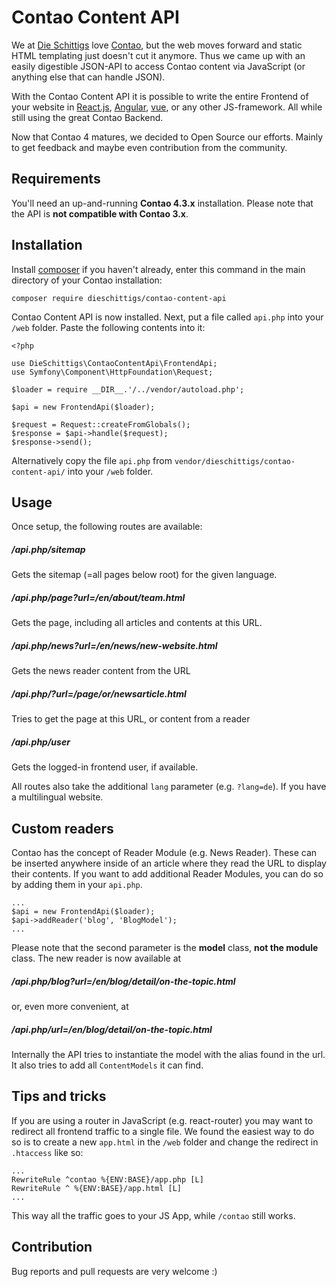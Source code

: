 # Contao Content API

We at [Die Schittigs](http://www.dieschittigs.de) love
[Contao](https://contao.org/de/), but the web moves
forward and static HTML templating just doesn't cut it anymore. Thus we came up
with an easily digestible JSON-API to access Contao content via JavaScript
(or anything else that can handle JSON).

With the Contao Content API it is possible to write the entire Frontend of your
website in [React.js](https://facebook.github.io/react/), [Angular](https://angular.io/), [vue](https://vuejs.org/), or any other
JS-framework. All while still using the great Contao Backend.

Now that Contao 4 matures, we decided to Open Source our efforts. Mainly to get
feedback and maybe even contribution from the community.

## Requirements

You'll need an up-and-running **Contao 4.3.x** installation.
Please note that the API is **not compatible with Contao 3.x**.

## Installation

Install [composer](https://getcomposer.org) if you haven't already,
enter this command in the main directory of your Contao installation:

    composer require dieschittigs/contao-content-api

Contao Content API is now installed. Next, put a file called `api.php` into your
`/web` folder. Paste the following contents into it:

    <?php

    use DieSchittigs\ContaoContentApi\FrontendApi;
    use Symfony\Component\HttpFoundation\Request;

    $loader = require __DIR__.'/../vendor/autoload.php';

    $api = new FrontendApi($loader);

    $request = Request::createFromGlobals();
    $response = $api->handle($request);
    $response->send();

Alternatively copy the file `api.php` from
`vendor/dieschittigs/contao-content-api/` into your `/web` folder.

## Usage

Once setup, the following routes are available:

##### /api.php/sitemap

Gets the sitemap (=all pages below root) for the given language.

##### /api.php/page?url=/en/about/team.html

Gets the page, including all articles and contents at this URL.

##### /api.php/news?url=/en/news/new-website.html

Gets the news reader content from the URL

##### /api.php/?url=/page/or/newsarticle.html

Tries to get the page at this URL, or content from a reader

##### /api.php/user

Gets the logged-in frontend user, if available.

All routes also take the additional `lang` parameter (e.g. `?lang=de`). If you
have a multilingual website.

## Custom readers

Contao has the concept of Reader Module (e.g. News Reader). These can be
inserted anywhere inside of an article where they read the URL to display
their contents. If you want to add additional Reader Modules, you can do
so by adding them in your `api.php`.

    ...
    $api = new FrontendApi($loader);
    $api->addReader('blog', 'BlogModel');
    ...

Please note that the second parameter is the **model** class, **not the module**
class. The new reader is now available at

##### /api.php/blog?url=/en/blog/detail/on-the-topic.html

or, even more convenient, at

##### /api.php/url=/en/blog/detail/on-the-topic.html

Internally the API tries to instantiate the model with the alias found in the url.
It also tries to add all `ContentModels` it can find.

## Tips and tricks

If you are using a router in JavaScript (e.g. react-router) you may want to redirect
all frontend traffic to a single file. We found the easiest way to do so is to
create a new `app.html` in the `/web` folder and change the redirect in `.htaccess`
like so:

    ...
    RewriteRule ^contao %{ENV:BASE}/app.php [L]
    RewriteRule ^ %{ENV:BASE}/app.html [L]
    ...

This way all the traffic goes to your JS App, while `/contao` still works.

## Contribution

Bug reports and pull requests are very welcome :)
